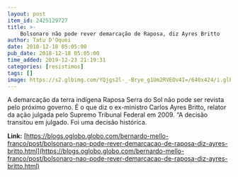 ```yaml
---
layout: post
item_id: 2425129727
title: >-
    Bolsonaro não pode rever demarcação de Raposa, diz Ayres Britto
author: Tatu D'Oquei
date: 2018-12-18 05:05:00
pub_date: 2018-12-18 05:05:00
time_added: 2019-12-23 21:19:31
categories: [resistimos]
tags: []
image: https://s2.glbimg.com/YQjgs2l-_-Brye_g1Um2RVEOv4I=/640x424/i.glbimg.com/og/ig/infoglobo1/f/original/2015/08/09/ayres_brito.jpg
---
```


A demarcação da terra indígena Raposa Serra do Sol não pode ser revista pelo próximo governo. É o que diz o ex-ministro Carlos Ayres Britto, relator da ação julgada pelo Supremo Tribunal Federal em 2009. “A decisão transitou em julgado. Foi uma decisão histórica.

**Link:** [https://blogs.oglobo.globo.com/bernardo-mello-franco/post/bolsonaro-nao-pode-rever-demarcacao-de-raposa-diz-ayres-britto.html](https://blogs.oglobo.globo.com/bernardo-mello-franco/post/bolsonaro-nao-pode-rever-demarcacao-de-raposa-diz-ayres-britto.html)

